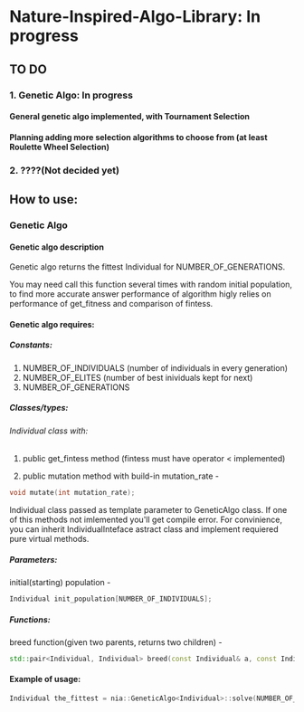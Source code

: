 # Nature-Inspired-Algo-Library: In progress
## TO DO
### 1. Genetic Algo: In progress
#### General genetic algo implemented, with Tournament Selection
#### Planning adding more selection algorithms to choose from \(at least Roulette Wheel Selection\)
### 2. ????\(Not decided yet\)
## How to use:
### Genetic Algo
#### Genetic algo description
Genetic algo returns the fittest Individual for NUMBER_OF_GENERATIONS.
				
You may need call this function several times with random initial population, to find more accurate answer performance of algorithm higly relies on performance of get_fitness and comparison of fintess.
#### Genetic algo requires:
##### Constants:
1. NUMBER_OF_INDIVIDUALS (number of individuals in every generation)
2. NUMBER_OF_ELITES (number of best inividuals kept for next)
3. NUMBER_OF_GENERATIONS

##### Classes/types:
###### Individual class with:
1. public get_fintess method (fintess must have operator < implemented)

2. public mutation method with build-in mutation_rate - 
```cpp
void mutate(int mutation_rate);
```
Individual class passed as template parameter to GeneticAlgo class. If one of this methods not imlemented you'll get compile error. For convinience, you can inherit IndividualInteface astract class and implement requiered pure virtual methods. 

##### Parameters:

initial(starting) population -
```cpp
Individual init_population[NUMBER_OF_INDIVIDUALS];
 ```
				
##### Functions:
breed function(given two parents, returns two children) - 
					
```cpp 
std::pair<Individual, Individual> breed(const Individual& a, const Individual& b);
```



#### Example of usage:
```cpp
Individual the_fittest = nia::GeneticAlgo<Individual>::solve(NUMBER_OF_INDIVIDUALS, NUMBER_OF_ELITES, NUMBER_OF_GENERATIONS,MUTATION_RATE, population, breed);
```